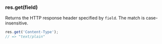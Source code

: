 <!---
 Copyright (c) 2016 StrongLoop, IBM, and Express Contributors
 License: MIT
-->

<h3 id='res.get'>res.get(field)</h3>

Returns the HTTP response header specified by `field`.
The match is case-insensitive.

~~~js
res.get('Content-Type');
// => "text/plain"
~~~
